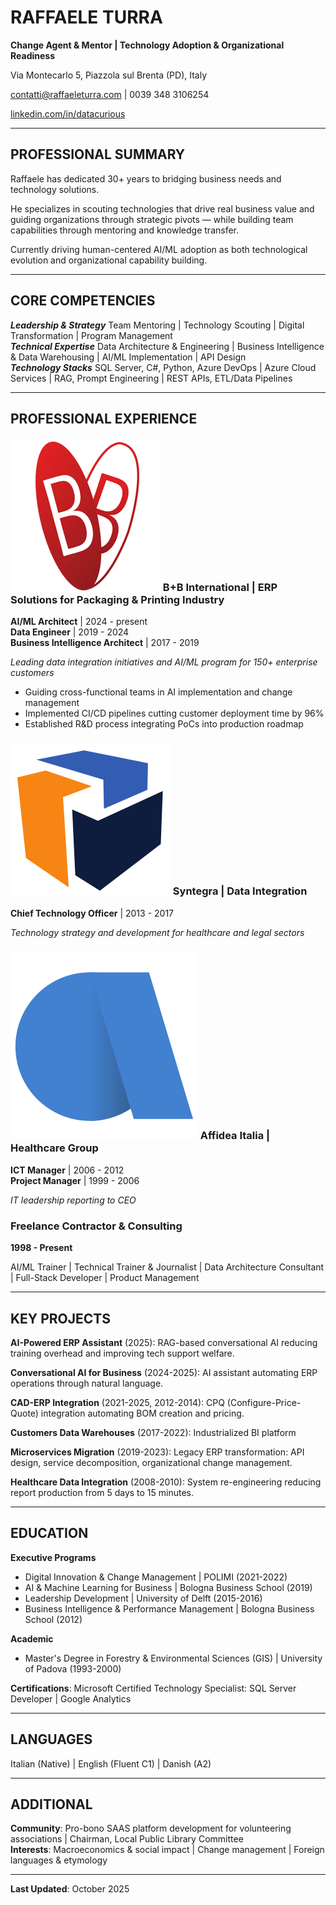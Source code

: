 # RAFFAELE TURRA

**Change Agent & Mentor | Technology Adoption & Organizational Readiness**

Via Montecarlo 5, Piazzola sul Brenta (PD), Italy

contatti@raffaeleturra.com | 0039 348 3106254

[linkedin.com/in/datacurious](https://www.linkedin.com/in/datacurious/)

---

## PROFESSIONAL SUMMARY

Raffaele has dedicated 30+ years to bridging business needs and technology solutions.

He specializes in scouting technologies that drive real business value and guiding organizations through strategic pivots — while building team capabilities through mentoring and knowledge transfer.

Currently driving human-centered AI/ML adoption as both technological evolution and organizational capability building.

---

## CORE COMPETENCIES

***Leadership & Strategy*** Team Mentoring | Technology Scouting | Digital Transformation | Program Management<br/>
***Technical Expertise*** Data Architecture & Engineering | Business Intelligence & Data Warehousing | AI/ML Implementation | API Design<br/>
***Technology Stacks*** SQL Server, C#, Python, Azure DevOps | Azure Cloud Services | RAG, Prompt Engineering | REST APIs, ETL/Data Pipelines

---

## PROFESSIONAL EXPERIENCE

### ![B+B logo](media/Azure-B+B-SquareLogo.png) B+B International | ERP Solutions for Packaging & Printing Industry

**AI/ML Architect** | 2024 - present<br />
**Data Engineer** | 2019 - 2024<br />
**Business Intelligence Architect** | 2017 - 2019

*Leading data integration initiatives and AI/ML program for 150+ enterprise customers*

* Guiding cross-functional teams in AI implementation and change management
* Implemented CI/CD pipelines cutting customer deployment time by 96%
* Established R&D process integrating PoCs into production roadmap


### ![Syntegra logo](media/syntegra.svg) Syntegra | Data Integration
**Chief Technology Officer** | 2013 - 2017

*Technology strategy and development for healthcare and legal sectors*


### ![Affidea logo](media/affidea.svg)  Affidea Italia | Healthcare Group
**ICT Manager** | 2006 - 2012<br />
**Project Manager** | 1999 - 2006

*IT leadership reporting to CEO*


### Freelance Contractor & Consulting
**1998 - Present**

AI/ML Trainer | Technical Trainer & Journalist | Data Architecture Consultant | Full-Stack Developer | Product Management

---

## KEY PROJECTS

**AI-Powered ERP Assistant** (2025): RAG-based conversational AI reducing training overhead and improving tech support welfare.

**Conversational AI for Business** (2024-2025): AI assistant automating ERP operations through natural language.

**CAD-ERP Integration** (2021-2025, 2012-2014): CPQ (Configure-Price-Quote) integration automating BOM creation and pricing.

**Customers Data Warehouses** (2017-2022): Industrialized BI platform

**Microservices Migration** (2019-2023): Legacy ERP transformation: API design, service decomposition, organizational change management.

**Healthcare Data Integration** (2008-2010): System re-engineering reducing report production from 5 days to 15 minutes.

---

## EDUCATION

**Executive Programs**

* Digital Innovation & Change Management | POLIMI (2021-2022)
* AI & Machine Learning for Business | Bologna Business School (2019)
* Leadership Development | University of Delft (2015-2016)
* Business Intelligence & Performance Management | Bologna Business School (2012)

**Academic**

* Master's Degree in Forestry & Environmental Sciences (GIS) | University of Padova (1993-2000)

**Certifications**: Microsoft Certified Technology Specialist: SQL Server Developer | Google Analytics

---

## LANGUAGES

Italian (Native) | English (Fluent C1) | Danish (A2)

---

## ADDITIONAL

**Community**: Pro-bono SAAS platform development for volunteering associations | Chairman, Local Public Library Committee<br />
**Interests**: Macroeconomics & social impact | Change management | Foreign languages & etymology

---

**Last Updated**: October 2025
